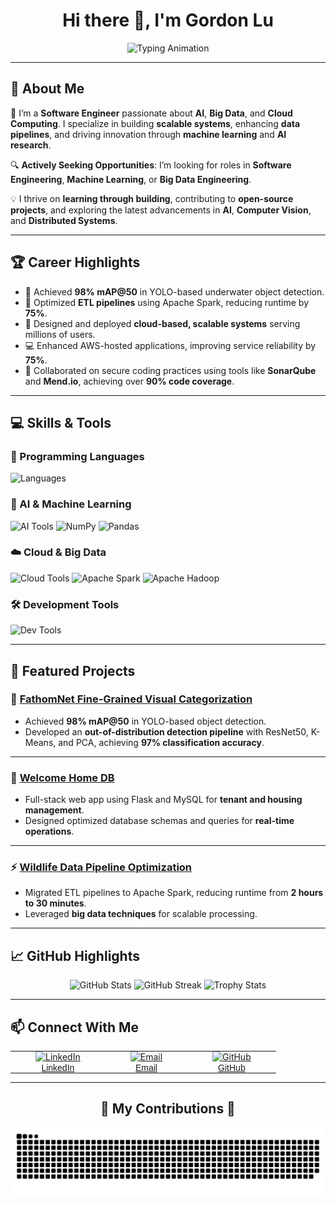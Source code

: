 <h1 align="center">Hi there 👋, I'm Gordon Lu</h1>
<div align="center">
  <img src="https://readme-typing-svg.herokuapp.com?font=Fira+Code&size=30&duration=2500&pause=1000&color=00FF00&center=true&vCenter=true&width=800&lines=👨‍💻+Software+Engineer;🤖+AI+Enthusiast;📊+Big+Data+Pipeline+Expert;📚+NYU+MSCS+Graduate+Student;🚀+Open+to+New+Opportunities!" alt="Typing Animation" />
</div>

---

## 🌟 About Me

🎯 I’m a **Software Engineer** passionate about **AI**, **Big Data**, and **Cloud Computing**. I specialize in building **scalable systems**, enhancing **data pipelines**, and driving innovation through **machine learning** and **AI research**. 

🔍 **Actively Seeking Opportunities**: I’m looking for roles in **Software Engineering**, **Machine Learning**, or **Big Data Engineering**.  

💡 I thrive on **learning through building**, contributing to **open-source projects**, and exploring the latest advancements in **AI**, **Computer Vision**, and **Distributed Systems**.

---

## 🏆 Career Highlights

- 🚀 Achieved **98% mAP@50** in YOLO-based underwater object detection.
- 🌟 Optimized **ETL pipelines** using Apache Spark, reducing runtime by **75%**.
- 🏅 Designed and deployed **cloud-based, scalable systems** serving millions of users.
- 💻 Enhanced AWS-hosted applications, improving service reliability by **75%**.
- 🔐 Collaborated on secure coding practices using tools like **SonarQube** and **Mend.io**, achieving over **90% code coverage**.

---

## 💻 Skills & Tools

### 🌟 Programming Languages
<p>
  <img src="https://skillicons.dev/icons?i=python,java,javascript,typescript,c,html,css" alt="Languages" />
</p>

### 🤖 AI & Machine Learning
<p>
  <img src="https://skillicons.dev/icons?i=pytorch,tensorflow,sklearn" alt="AI Tools" />
  <img src="https://img.shields.io/badge/NumPy-013243?style=flat-square&logo=numpy&logoColor=white" alt="NumPy" />
  <img src="https://img.shields.io/badge/Pandas-150458?style=flat-square&logo=pandas&logoColor=white" alt="Pandas" />
</p>

### ☁️ Cloud & Big Data
<p>
  <img src="https://skillicons.dev/icons?i=aws,mysql,mongodb,kafka" alt="Cloud Tools" />
  <img src="https://img.shields.io/badge/Apache%20Spark-E25A1C?style=flat-square&logo=apachespark&logoColor=white" alt="Apache Spark" />
  <img src="https://img.shields.io/badge/Apache%20Hadoop-66CCFF?style=flat-square&logo=apachehadoop&logoColor=white" alt="Apache Hadoop" />
</p>

### 🛠 Development Tools
<p>
  <img src="https://skillicons.dev/icons?i=docker,kubernetes,github,vscode,git" alt="Dev Tools" />
</p>

---

## 🌟 Featured Projects

### 🚀 [FathomNet Fine-Grained Visual Categorization](https://github.com/glu99331/fathomnet-out-of-sample-detection)
- Achieved **98% mAP@50** in YOLO-based object detection.
- Developed an **out-of-distribution detection pipeline** with ResNet50, K-Means, and PCA, achieving **97% classification accuracy**.

---

### 🏡 [Welcome Home DB](https://github.com/glu99331/WelcomeHomeDB)
- Full-stack web app using Flask and MySQL for **tenant and housing management**.
- Designed optimized database schemas and queries for **real-time operations**.

---

### ⚡ [Wildlife Data Pipeline Optimization](https://github.com/glu99331/wildlife_pipeline/tree/gl1589-spark-migration)
- Migrated ETL pipelines to Apache Spark, reducing runtime from **2 hours to 30 minutes**.
- Leveraged **big data techniques** for scalable processing.

---

## 📈 GitHub Highlights

<div align="center">
  <img src="https://github-readme-stats.vercel.app/api?username=glu99331&show_icons=true&theme=radical" height="150" alt="GitHub Stats" />
  <img src="https://streak-stats.demolab.com?user=glu99331&theme=radical" height="150" alt="GitHub Streak" />
  <img src="https://github-profile-trophy.vercel.app/?username=glu99331&theme=radical&row=1" height="150" alt="Trophy Stats" />
</div>

---

## 📫 Connect With Me

<div align="center">
  <table>
    <tr>
      <td align="center" style="padding: 0 40px;">
        <a href="https://www.linkedin.com/in/glu99331/" target="_blank">
          <img src="https://skillicons.dev/icons?i=linkedin" alt="LinkedIn" width="50" />
          <br />
          <span style="font-family: Arial, sans-serif; font-size: 14px;">LinkedIn</span>
        </a>
      </td>
      <td align="center" style="padding: 0 40px;">
        <a href="mailto:gl1589@nyu.edu" target="_blank">
          <img src="https://skillicons.dev/icons?i=gmail" alt="Email" width="50" />
          <br />
          <span style="font-family: Arial, sans-serif; font-size: 14px;">Email</span>
        </a>
      </td>
      <td align="center" style="padding: 0 40px;">
        <a href="https://github.com/glu99331" target="_blank">
          <img src="https://skillicons.dev/icons?i=github" alt="GitHub" width="50" />
          <br />
          <span style="font-family: Arial, sans-serif; font-size: 14px;">GitHub</span>
        </a>
      </td>
    </tr>
  </table>
</div>



--- 

<div align="center">
  <h2>🐍 My Contributions 🐍</h2>
  <img src="https://raw.githubusercontent.com/salesp07/salesp07/output/github-contribution-grid-snake.svg" alt="Snake Animation" />
</div>
